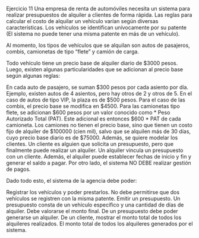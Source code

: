 Ejercicio 11
Una empresa de renta de automóviles necesita un sistema para realizar presupuestos de alquiler a clientes de forma rápida. Las reglas para calcular el costo de alquilar un vehículo varían según diversas características. Los vehículos se identifican unívocamente por su patente (El sistema no puede tener una misma patente en más de un vehículo).

Al momento, los tipos de vehículos que se alquilan son autos de pasajeros, combis, camionetas de tipo “flete” y camión de carga.

Todo vehículo tiene un precio base de alquiler diario de $3000 pesos. Luego, existen algunas particularidades que se adicionan al precio base según algunas reglas:

En cada auto de pasajero, se suman $300 pesos por cada asiento por día. Ejemplo, existen autos de 4 asientos, pero hay otros de 2 y otros de 5.
En el caso de autos de tipo VIP, la plaza es de $500 pesos.
Para el caso de las combis, el precio base se modifica en $4500.
Para las camionetas tipo flete, se adicionan $600 pesos por un valor conocido como * Peso Autorizado Total (PAT). Este adicional es entonces $600 * PAT de cada camioneta.
Los camiones no tienen el precio base, sino que tienen un costo fijo de alquiler de $100000 (cien mil), salvo que se alquilen más de 30 días, cuyo precio base diario es de $75000.
Además, se quiere modelar los clientes. Un cliente es alguien que solicita un presupuesto, pero que finalmente puede realizar un alquiler. Un alquiler vincula un presupuesto con un cliente. Además, el alquiler puede establecer fechas de inicio y fin y generar el saldo a pagar. Por otro lado, el sistema NO DEBE realizar gestión de pagos.

Dado todo esto, el sistema de la agencia debe poder:

Registrar los vehículos y poder prestarlos. No debe permitirse que dos vehículos se registren con la misma patente.
Emitir un presupuesto. Un presupuesto consta de un vehículo específico y una cantidad de días de alquiler. Debe valorarse el monto final.
De un presupuesto debe poder generarse un alquiler.
De un cliente, mostrar el monto total de todos los alquileres realizados.
El monto total de todos los alquileres generados por el sistema.
